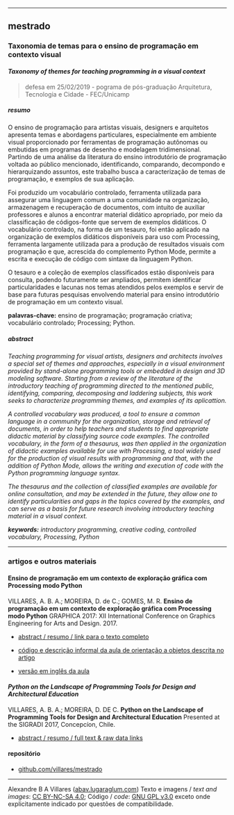 ----

## mestrado

### Taxonomia de temas para o ensino de programação em contexto visual
#### *Taxonomy of themes for teaching programming in a visual context*

> defesa em 25/02/2019 - pograma de pós-graduação Arquitetura, Tecnologia e Cidade - FEC/Unicamp

##### resumo

O ensino de programação para artistas visuais, designers e arquitetos apresenta temas e abordagens particulares, especialmente em ambiente visual proporcionado por ferramentas de programação autônomas ou embutidas em programas de desenho e modelagem tridimensional. Partindo de uma análise da literatura do ensino introdutório de programação voltada ao público mencionado, identificando, comparando, decompondo e hierarquizando assuntos, este trabalho busca a caracterização de temas de programação, e exemplos de sua aplicação. 

Foi produzido um vocabulário controlado, ferramenta utilizada para assegurar uma linguagem comum a uma comunidade na organização, armazenagem e recuperação de documentos, com intuito de auxiliar professores e alunos a encontrar material didático apropriado, por meio da classificação de códigos-fonte que servem de exemplos didáticos. O vocabulário controlado, na forma de um tesauro, foi então aplicado na organização de exemplos didáticos disponíveis para uso com Processing, ferramenta largamente utilizada para a produção de resultados visuais com programação e que, acrescida do complemento Python Mode, permite a escrita e execução de código com sintaxe da linguagem Python.

O tesauro e a coleção de exemplos classificados estão disponíveis para consulta, podendo futuramente ser ampliados, permitem identificar particularidades e lacunas nos temas atendidos pelos exemplos e servir de base para futuras pesquisas envolvendo material para ensino introdutório de programação em um contexto visual.

**palavras-chave:** ensino de programação; programação criativa; vocabulário controlado; Processing; Python.


##### *abstract*

<i>Teaching programming for visual artists, designers and architects involves a special set of themes and approaches, especially in a visual environment provided by stand-alone programming tools or embedded in design and 3D modeling software. Starting from a review of the literature of the introductory teaching of programming directed to the mentioned public, identifying, comparing, decomposing and laddering subjects, this work seeks to characterize programming themes, and examples of its aplicattion.</i>


<i>A controlled vocabulary was produced, a tool to ensure a common language in a community for the organization, storage and retrieval of documents, in order to help teachers and students to find appropriate didactic material by classifying source code examples. The controlled vocabulary, in the form of a thesaurus, was then applied in the organization of didactic examples available for use with Processing, a tool widely used for the production of visual results with programming and that, with the addition of  Python Mode, allows the writing and execution of code with the Python programming language syntax.</i>


<i>The thesaurus and the collection of classified examples are available for online consultation, and may be extended in the future, they allow one to identify particularities and gaps in the topics covered by the examples, and can serve as a basis for future research involving introductory teaching material in a visual context.</i>

<i>**keywords:** introductory programming, creative coding, controlled vocabulary, Processing, Python</i>

----

### artigos e outros materiais

#### Ensino de programação em um contexto de exploração gráfica com Processing modo Python

VILLARES, A. B. A.; MOREIRA, D. de C.; GOMES, M. R. **Ensino de programação em um contexto de exploração gráfica com Processing modo Python** GRAPHICA 2017: XII International Conference on Graphics Engineering for Arts and Design. 2017.

 * [abstract / resumo / link para o texto completo](https://villares.github.io/mestrado/VILLARES_MOREIRA_GOMES_GRAPHICA_2017) 

 * [código e descrição informal da aula de orientação a objetos descrita no artigo](/bandeirinhas/)

 * [versão em inglês da aula](https://medium.com/@villares/object-orientation-with-bandeirinhas-part-1-7-7765ab596d95)

#### *Python on the Landscape of Programming Tools for Design and Architectural Education*

VILLARES, A. B. A.; MOREIRA, D. DE C. **Python on the Landscape of Programming Tools for Design and Architectural Education** Presented at the SIGRADI 2017, Concepcíon, Chile.

* [abstract / resumo / full text & raw data links](https://villares.github.io/mestrado/VILLARES_MOREIRA_SIGRADI_2017)

#### repositório

 * [github.com/villares/mestrado](https://github.com/villares/mestrado)

----
Alexandre B A Villares ([abav.lugaraglum.com](https://abav.lugaralgum.com)) Texto e imagens / *text and images*:  [CC BY-NC-SA 4.0](https://creativecommons.org/licenses/by-nc-sa/4.0/); Código / *code*: [GNU GPL v3.0](https://www.gnu.org/licenses/gpl-3.0.en.html) exceto onde explicitamente indicado por questões de compatibilidade.
